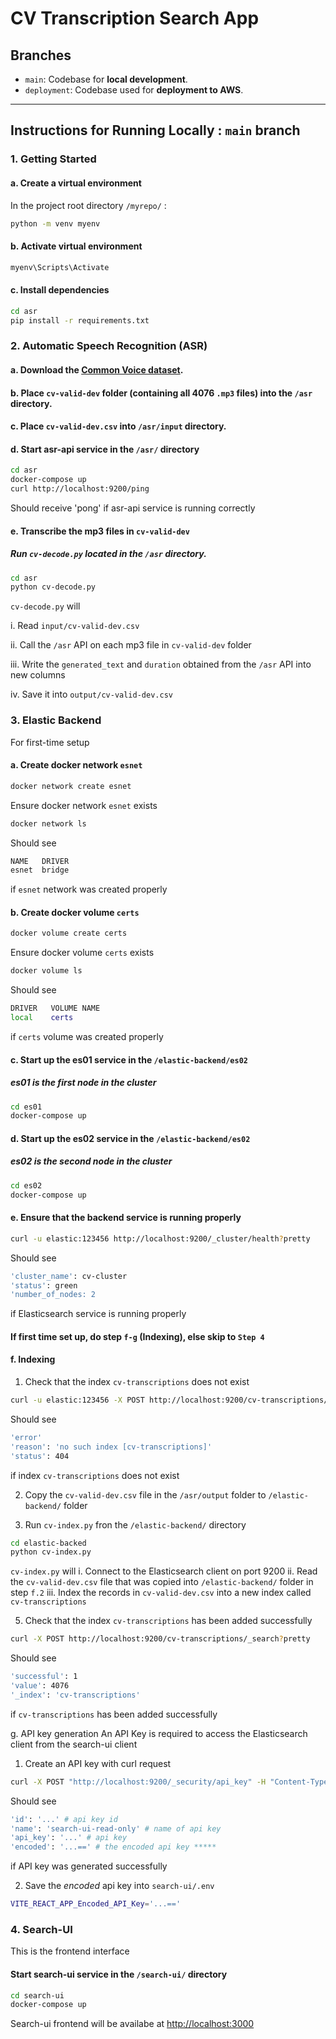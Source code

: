 # CV Transcription Search App

## Branches

- `main`: Codebase for **local development**.
- `deployment`: Codebase used for **deployment to AWS**.

---

## Instructions for Running Locally : `main` branch

### **1. Getting Started**

#### a. Create a virtual environment
In the project root directory `/myrepo/` :

```bash
python -m venv myenv
```
#### b. Activate virtual environment
```bash
myenv\Scripts\Activate
```
#### c. Install dependencies 
```bash
cd asr
pip install -r requirements.txt
```

### **2. Automatic Speech Recognition (ASR)**

#### a. Download the [Common Voice dataset](https://huggingface.co/datasets/mozilla-foundation/common_voice_13_0).
#### b. Place `cv-valid-dev` folder (containing all 4076 `.mp3` files) into the `/asr` directory.
#### c. Place `cv-valid-dev.csv` into `/asr/input` directory.

#### d. Start asr-api service in the `/asr/` directory
```bash
cd asr
docker-compose up
curl http://localhost:9200/ping 
```
Should receive 'pong' if asr-api service is running correctly

#### e. Transcribe the mp3 files in `cv-valid-dev`
##### Run `cv-decode.py` located in the `/asr` directory.
```bash
cd asr
python cv-decode.py
```
`cv-decode.py` will 

i. Read `input/cv-valid-dev.csv`

ii. Call the `/asr` API on each mp3 file in `cv-valid-dev` folder

iii. Write the `generated_text` and `duration` obtained from the `/asr` API into new columns

iv. Save it into `output/cv-valid-dev.csv`

### 3. Elastic Backend
For first-time setup

#### a. Create docker network `esnet`
```bash
docker network create esnet
```
Ensure docker network `esnet` exists
```bash
docker network ls
```
Should see
```bash
NAME   DRIVER
esnet  bridge
```
if `esnet` network was created properly

#### b. Create docker volume `certs`
```bash
docker volume create certs
```
Ensure docker volume `certs` exists
```bash
docker volume ls
```
Should see
```bash
DRIVER   VOLUME NAME
local    certs
```
if `certs` volume was created properly

#### c. Start up the es01 service in the `/elastic-backend/es02`
##### es01 is the first node in the cluster
```bash
cd es01
docker-compose up
```

#### d. Start up the es02 service in the `/elastic-backend/es02`
##### es02 is the second node in the cluster
```bash
cd es02
docker-compose up
```

#### e. Ensure that the backend service is running properly
```bash
curl -u elastic:123456 http://localhost:9200/_cluster/health?pretty 
```
Should see 
```bash
'cluster_name': cv-cluster
'status': green
'number_of_nodes: 2
```
if Elasticsearch service is running properly

#### If first time set up, do step `f-g` (Indexing), else skip to `Step 4`
#### f. Indexing
1. Check that the index `cv-transcriptions` does not exist
```bash
curl -u elastic:123456 -X POST http://localhost:9200/cv-transcriptions/_search?pretty
```
Should see 
```bash
'error'
'reason': 'no such index [cv-transcriptions]'
'status': 404
```
if index `cv-transcriptions` does not exist

2. Copy the `cv-valid-dev.csv` file in the `/asr/output` folder to `/elastic-backend/` folder
   
4. Run `cv-index.py` fron the `/elastic-backend/` directory
```bash
cd elastic-backed
python cv-index.py
```
`cv-index.py` will 
i. Connect to the Elasticsearch client on port 9200
ii. Read the `cv-valid-dev.csv` file that was copied into `/elastic-backend/` folder in step `f.2`
iii. Index the records in `cv-valid-dev.csv` into a new index called `cv-transcriptions`

5. Check that the index `cv-transcriptions` has been added successfully
```bash
curl -X POST http://localhost:9200/cv-transcriptions/_search?pretty
```
Should see
```bash
'successful': 1
'value': 4076
'_index': 'cv-transcriptions'
```
if `cv-transcriptions` has been added successfully

g. API key generation
An API Key is required to access the Elasticsearch client from the search-ui client
1. Create an API key with curl request
```bash
curl -X POST "http://localhost:9200/_security/api_key" -H "Content-Type: application/json" -u elastic:123456 -d "{\"name\":\"search-ui-read-only\",\"role_descriptors\":{\"search-ui-role\":{\"cluster\":[\"monitor\"],\"indices\":[{\"names\":[\"cv-transcriptions*\"],\"privileges\":[\"read\",\"view_index_metadata\"]}]}},\"metadata\":{\"cluster\":\"cv-cluster\"}}"
```
Should see
```bash
'id': '...' # api key id
'name': 'search-ui-read-only' # name of api key
'api_key': '...' # api key
'encoded': '...==' # the encoded api key *****
```
if API key was generated successfully

2. Save the *encoded* api key into `search-ui/.env`
```bash
VITE_REACT_APP_Encoded_API_Key='...=='
```

### 4. Search-UI 
This is the frontend interface
#### Start search-ui service in the `/search-ui/` directory
```bash
cd search-ui
docker-compose up
```

Search-ui frontend will be availabe at [http://localhost:3000](http://localhost:3000)
